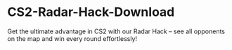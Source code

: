 # CS2-Radar-Hack-Download
Get the ultimate advantage in CS2 with our Radar Hack – see all opponents on the map and win every round effortlessly!
